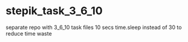 # stepik_task_3_6_10
separate repo with 3_6_10 task files
10 secs time.sleep instead of 30 to reduce time waste 
